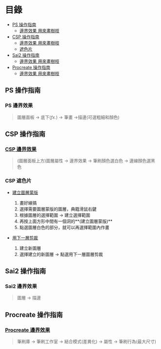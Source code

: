 # 目錄
- [PS 操作指南](#PS-操作指南)
    - [邊界效果 用來畫樹枝](#PS-邊界效果)
- [CSP 操作指南](#CSP-操作指南)
    - [邊界效果 用來畫樹枝](#CSP-邊界效果)
    - [遮色片](#CSP-遮色片)
- [Sai2 操作指南](#Sai2-操作指南)
    - [邊界效果 用來畫樹枝](#Sai2-邊界效果)
- [Procreate 操作指南](#Procreate-操作指南)
    - [邊界效果 用來畫樹枝](#Procreate-邊界效果)

## PS 操作指南

### PS 邊界效果
> 圖層面板 -> 底下(*fx.*) -> 筆畫 ->描邊(可選粗細和顏色)


## CSP 操作指南

### [CSP 邊界效果](https://www.youtube.com/watch?v=tk__OByxYkA)
> (圖層面板上方)圖層屬性 -> 邊界效果 -> 筆刷顏色選白色 -> 邊線顏色選黑色 

### CSP 遮色片

- [建立圖層蒙版](https://youtu.be/wCpPCMgZhwY)
    1. 畫好線搞
    2. 選擇需要圖層蒙版的圖層，典籍滑鼠右鍵
    3. 根據圖層的選擇範圍 -> 建立選擇範圍
    4. 再按上面方形中間有一個洞的**(建立圖層蒙版)**
    5. 點選圖層白色的部分，就可以再選擇範圍內作畫

- [用下一層剪裁](https://youtu.be/u8BM-hoR9vA)
    1. 建立新圖層
    2. 選擇建立的新圖層 -> 點選用下一層圖層剪裁


## Sai2 操作指南

### Sai2 邊界效果
> 圖層 -> 描邊 

## Procreate 操作指南

### [Procreate 邊界效果](https://www.youtube.com/watch?v=5OQbmqUcEz4)
> 筆刷庫 -> 筆刷工作室 -> 結合模式(差異化) -> 屬性 -> 筆刷行為(最大尺寸)
